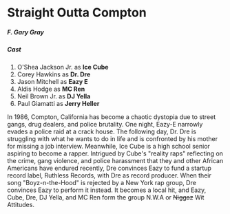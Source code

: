 <h1>Straight Outta Compton</h1>
<h5>F. Gary Gray</h5>

<h5>Cast</h5>

<ol>
  <li>O'Shea Jackson Jr. as <strong>Ice Cube</strong></li>
  <li>Corey Hawkins as <strong>Dr. Dre</strong></li>
  <li>Jason Mitchell as <strong>Eazy E</strong></li>
  <li>Aldis Hodge as <strong>MC Ren</strong></li>
  <li>Neil Brown Jr. as <strong>DJ Yella</strong></li>
  <li>Paul Giamatti  as <strong>Jerry Heller</strong></li>
</ol>

<p>In 1986, Compton, California has become a chaotic dystopia due to street gangs, drug dealers, and police brutality. One night, Eazy-E narrowly evades a police raid at a crack house. The following day, Dr. Dre is struggling with what he wants to do in life and is confronted by his mother for missing a job interview. Meanwhile, Ice Cube is a high school senior aspiring to become a rapper. Intrigued by Cube's "reality raps" reflecting on the crime, gang violence, and police harassment that they and other African Americans have endured recently, Dre convinces Eazy to fund a startup record label, Ruthless Records, with Dre as record producer. When their song "Boyz-n-the-Hood" is rejected by a New York rap group, Dre convinces Eazy to perform it instead. It becomes a local hit, and Eazy, Cube, Dre, DJ Yella, and MC Ren form the group N.W.A or <del>Niggaz</del> Wit Attitudes.</p>

